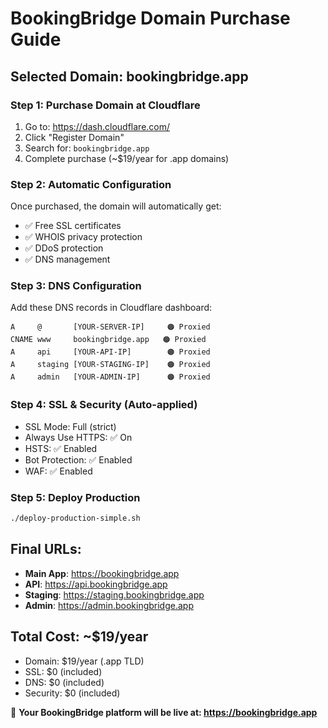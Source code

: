 # BookingBridge Domain Purchase Guide

## Selected Domain: bookingbridge.app

### Step 1: Purchase Domain at Cloudflare
1. Go to: https://dash.cloudflare.com/
2. Click "Register Domain"  
3. Search for: `bookingbridge.app`
4. Complete purchase (~$19/year for .app domains)

### Step 2: Automatic Configuration
Once purchased, the domain will automatically get:
- ✅ Free SSL certificates
- ✅ WHOIS privacy protection  
- ✅ DDoS protection
- ✅ DNS management

### Step 3: DNS Configuration
Add these DNS records in Cloudflare dashboard:

```
A     @       [YOUR-SERVER-IP]     🟠 Proxied
CNAME www     bookingbridge.app   🟠 Proxied  
A     api     [YOUR-API-IP]        🟠 Proxied
A     staging [YOUR-STAGING-IP]    🟠 Proxied
A     admin   [YOUR-ADMIN-IP]      🟠 Proxied
```

### Step 4: SSL & Security (Auto-applied)
- SSL Mode: Full (strict)
- Always Use HTTPS: ✅ On
- HSTS: ✅ Enabled
- Bot Protection: ✅ Enabled
- WAF: ✅ Enabled

### Step 5: Deploy Production
```bash
./deploy-production-simple.sh
```

## Final URLs:
- **Main App**: https://bookingbridge.app
- **API**: https://api.bookingbridge.app  
- **Staging**: https://staging.bookingbridge.app
- **Admin**: https://admin.bookingbridge.app

## Total Cost: ~$19/year
- Domain: $19/year (.app TLD)
- SSL: $0 (included)
- DNS: $0 (included)
- Security: $0 (included)

🚀 **Your BookingBridge platform will be live at: https://bookingbridge.app**
